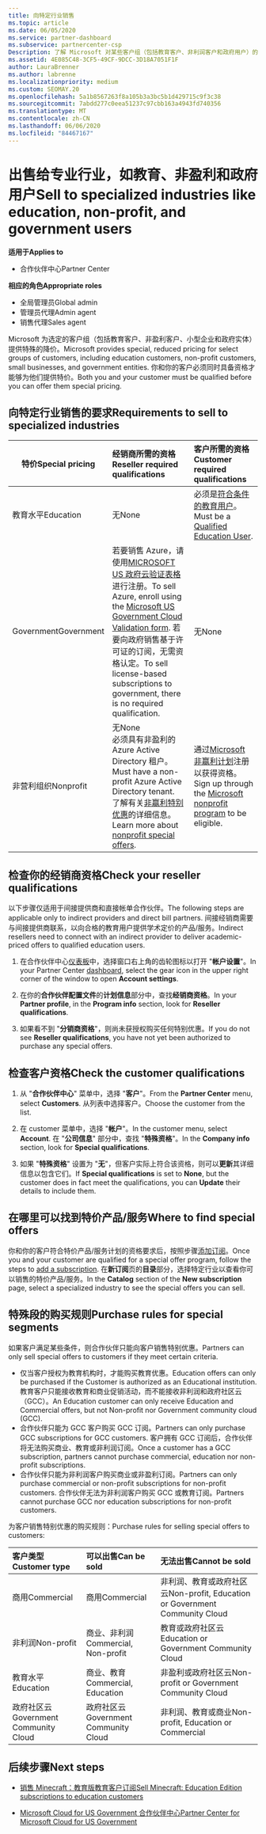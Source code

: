 ```yaml
---
title: 向特定行业销售
ms.topic: article
ms.date: 06/05/2020
ms.service: partner-dashboard
ms.subservice: partnercenter-csp
Description: 了解 Microsoft 对某些客户组（包括教育客户、非利润客户和政府用户）的特殊定价的定价。
ms.assetid: 4E085C48-3CF5-49CF-9DCC-3D18A7051F1F
author: LauraBrenner
ms.author: labrenne
ms.localizationpriority: medium
ms.custom: SEOMAY.20
ms.openlocfilehash: 5a1b8567263f8a105b3a3bc5b1d429715c9f3c38
ms.sourcegitcommit: 7abdd277c0eea51237c97cbb163a4943fd740356
ms.translationtype: MT
ms.contentlocale: zh-CN
ms.lasthandoff: 06/06/2020
ms.locfileid: "84467167"
---
```

# <a name="sell-to-specialized-industries-like-education-non-profit-and-government-users"></a><span data-ttu-id="c2c56-103">出售给专业行业，如教育、非盈利和政府用户</span><span class="sxs-lookup"><span data-stu-id="c2c56-103">Sell to specialized industries like education, non-profit, and government users</span></span>

<span data-ttu-id="c2c56-104">**适用于**</span><span class="sxs-lookup"><span data-stu-id="c2c56-104">**Applies to**</span></span>

- <span data-ttu-id="c2c56-105">合作伙伴中心</span><span class="sxs-lookup"><span data-stu-id="c2c56-105">Partner Center</span></span>

<span data-ttu-id="c2c56-106">**相应的角色**</span><span class="sxs-lookup"><span data-stu-id="c2c56-106">**Appropriate roles**</span></span>

- <span data-ttu-id="c2c56-107">全局管理员</span><span class="sxs-lookup"><span data-stu-id="c2c56-107">Global admin</span></span>
- <span data-ttu-id="c2c56-108">管理员代理</span><span class="sxs-lookup"><span data-stu-id="c2c56-108">Admin agent</span></span>
- <span data-ttu-id="c2c56-109">销售代理</span><span class="sxs-lookup"><span data-stu-id="c2c56-109">Sales agent</span></span>

<span data-ttu-id="c2c56-110">Microsoft 为选定的客户组（包括教育客户、非盈利客户、小型企业和政府实体）提供特殊的降价。</span><span class="sxs-lookup"><span data-stu-id="c2c56-110">Microsoft provides special, reduced pricing for select groups of customers, including education customers, non-profit customers, small businesses, and government entities.</span></span> <span data-ttu-id="c2c56-111">你和你的客户必须同时具备资格才能够为他们提供特价。</span><span class="sxs-lookup"><span data-stu-id="c2c56-111">Both you and your customer must be qualified before you can offer them special pricing.</span></span> 

## <a name="requirements-to-sell-to-specialized-industries"></a><span data-ttu-id="c2c56-112">向特定行业销售的要求</span><span class="sxs-lookup"><span data-stu-id="c2c56-112">Requirements to sell to specialized industries</span></span>

|<span data-ttu-id="c2c56-113">**特价**</span><span class="sxs-lookup"><span data-stu-id="c2c56-113">**Special pricing**</span></span>   |<span data-ttu-id="c2c56-114">**经销商所需的资格**</span><span class="sxs-lookup"><span data-stu-id="c2c56-114">**Reseller required qualifications**</span></span>   |<span data-ttu-id="c2c56-115">**客户所需的资格**</span><span class="sxs-lookup"><span data-stu-id="c2c56-115">**Customer required qualifications**</span></span>   |
|----------------------------|:---------------------------------|:------------------------------------------|
|<span data-ttu-id="c2c56-116">教育水平</span><span class="sxs-lookup"><span data-stu-id="c2c56-116">Education</span></span>   |<span data-ttu-id="c2c56-117">无</span><span class="sxs-lookup"><span data-stu-id="c2c56-117">None</span></span>   | <span data-ttu-id="c2c56-118">必须是[符合条件的教育用户](https://www.microsoftvolumelicensing.com/DocumentSearch.aspx?Mode=3&DocumentTypeId=7)。</span><span class="sxs-lookup"><span data-stu-id="c2c56-118">Must be a [Qualified Education User](https://www.microsoftvolumelicensing.com/DocumentSearch.aspx?Mode=3&DocumentTypeId=7).</span></span>   |
|<span data-ttu-id="c2c56-119">Government</span><span class="sxs-lookup"><span data-stu-id="c2c56-119">Government</span></span>   |<span data-ttu-id="c2c56-120">若要销售 Azure，请使用[MICROSOFT US 政府云验证表格](https://azuregov.microsoft.com/csp)进行注册。</span><span class="sxs-lookup"><span data-stu-id="c2c56-120">To sell Azure, enroll using the [Microsoft US Government Cloud Validation form](https://azuregov.microsoft.com/csp).</span></span> <span data-ttu-id="c2c56-121">若要向政府销售基于许可证的订阅，无需资格认定。</span><span class="sxs-lookup"><span data-stu-id="c2c56-121">To sell license-based subscriptions to government, there is no required qualification.</span></span>|   <span data-ttu-id="c2c56-122">无</span><span class="sxs-lookup"><span data-stu-id="c2c56-122">None</span></span>|
|<span data-ttu-id="c2c56-123">非营利组织</span><span class="sxs-lookup"><span data-stu-id="c2c56-123">Nonprofit</span></span>  |<span data-ttu-id="c2c56-124">无</span><span class="sxs-lookup"><span data-stu-id="c2c56-124">None</span></span><br/> <span data-ttu-id="c2c56-125">必须具有非盈利的 Azure Active Directory 租户。</span><span class="sxs-lookup"><span data-stu-id="c2c56-125">Must have a non-profit Azure Active Directory tenant.</span></span><br/> <span data-ttu-id="c2c56-126">了解有关[非赢利特别优惠](https://assetsprod.microsoft.com/mpn/nonprofit-skus-in-csp-faq.pdf)的详细信息。</span><span class="sxs-lookup"><span data-stu-id="c2c56-126">Learn more about [nonprofit special offers](https://assetsprod.microsoft.com/mpn/nonprofit-skus-in-csp-faq.pdf).</span></span>   |<span data-ttu-id="c2c56-127">通过[Microsoft 非赢利计划](https://nonprofit.microsoft.com/#/register)注册以获得资格。</span><span class="sxs-lookup"><span data-stu-id="c2c56-127">Sign up through the [Microsoft nonprofit program](https://nonprofit.microsoft.com/#/register) to be eligible.</span></span>   |

## <a name="check-your-reseller-qualifications"></a><span data-ttu-id="c2c56-128">检查你的经销商资格</span><span class="sxs-lookup"><span data-stu-id="c2c56-128">Check your reseller qualifications</span></span>

<span data-ttu-id="c2c56-129">以下步骤仅适用于间接提供商和直接帐单合作伙伴。</span><span class="sxs-lookup"><span data-stu-id="c2c56-129">The following steps are applicable only to indirect providers and direct bill partners.</span></span> <span data-ttu-id="c2c56-130">间接经销商需要与间接提供商联系，以向合格的教育用户提供学术定价的产品/服务。</span><span class="sxs-lookup"><span data-stu-id="c2c56-130">Indirect resellers need to connect with an indirect provider to deliver academic-priced offers to qualified education users.</span></span>

1. <span data-ttu-id="c2c56-131">在合作伙伴中心[仪表板](https://partner.microsoft.com/dashboard)中，选择窗口右上角的齿轮图标以打开 "**帐户设置**"。</span><span class="sxs-lookup"><span data-stu-id="c2c56-131">In your Partner Center [dashboard](https://partner.microsoft.com/dashboard), select the gear icon in the upper right corner of the window to open **Account settings**.</span></span>

2. <span data-ttu-id="c2c56-132">在你的**合作伙伴配置文件**的**计划信息**部分中，查找**经销商资格**。</span><span class="sxs-lookup"><span data-stu-id="c2c56-132">In your **Partner profile**, in the **Program info** section, look for **Reseller qualifications**.</span></span>

3. <span data-ttu-id="c2c56-133">如果看不到 "**分销商资格**"，则尚未获授权购买任何特别优惠。</span><span class="sxs-lookup"><span data-stu-id="c2c56-133">If you do not see **Reseller qualifications**, you have not yet been authorized to purchase any special offers.</span></span>

## <a name="check-the-customer-qualifications"></a><span data-ttu-id="c2c56-134">检查客户资格</span><span class="sxs-lookup"><span data-stu-id="c2c56-134">Check the customer qualifications</span></span>

1. <span data-ttu-id="c2c56-135">从 "**合作伙伴中心**" 菜单中，选择 "**客户**"。</span><span class="sxs-lookup"><span data-stu-id="c2c56-135">From the **Partner Center** menu, select **Customers**.</span></span> <span data-ttu-id="c2c56-136">从列表中选择客户。</span><span class="sxs-lookup"><span data-stu-id="c2c56-136">Choose the customer from the list.</span></span>

2. <span data-ttu-id="c2c56-137">在 customer 菜单中，选择 "**帐户**"。</span><span class="sxs-lookup"><span data-stu-id="c2c56-137">In the customer menu, select **Account**.</span></span> <span data-ttu-id="c2c56-138">在 "**公司信息**" 部分中，查找 "**特殊资格**"。</span><span class="sxs-lookup"><span data-stu-id="c2c56-138">In the **Company info** section, look for **Special qualifications**.</span></span>

3. <span data-ttu-id="c2c56-139">如果 "**特殊资格**" 设置为 "**无**"，但客户实际上符合该资格，则可以**更新**其详细信息以包含它们。</span><span class="sxs-lookup"><span data-stu-id="c2c56-139">If **Special qualifications** is set to **None**, but the customer does in fact meet the qualifications, you can **Update** their details to include them.</span></span>

## <a name="where-to-find-special-offers"></a><span data-ttu-id="c2c56-140">在哪里可以找到特价产品/服务</span><span class="sxs-lookup"><span data-stu-id="c2c56-140">Where to find special offers</span></span>

<span data-ttu-id="c2c56-141">你和你的客户符合特价产品/服务计划的资格要求后，按照步骤[添加订阅](create-a-new-subscription.md)。</span><span class="sxs-lookup"><span data-stu-id="c2c56-141">Once you and your customer are qualified for a special offer program, follow the steps to [add a subscription](create-a-new-subscription.md).</span></span> <span data-ttu-id="c2c56-142">在**新订阅**页的**目录**部分，选择特定行业以查看你可以销售的特价产品/服务。</span><span class="sxs-lookup"><span data-stu-id="c2c56-142">In the **Catalog** section of the **New subscription** page, select a specialized industry to see the special offers you can sell.</span></span>

## <a name="purchase-rules-for-special-segments"></a><span data-ttu-id="c2c56-143">特殊段的购买规则</span><span class="sxs-lookup"><span data-stu-id="c2c56-143">Purchase rules for special segments</span></span>

<span data-ttu-id="c2c56-144">如果客户满足某些条件，则合作伙伴只能向客户销售特别优惠。</span><span class="sxs-lookup"><span data-stu-id="c2c56-144">Partners can only sell special offers to customers if they meet certain criteria.</span></span> 

- <span data-ttu-id="c2c56-145">仅当客户授权为教育机构时，才能购买教育优惠。</span><span class="sxs-lookup"><span data-stu-id="c2c56-145">Education offers can only be purchased if the Customer is authorized as an Educational institution.</span></span> <span data-ttu-id="c2c56-146">教育客户只能接收教育和商业促销活动，而不能接收非利润和政府社区云（GCC）。</span><span class="sxs-lookup"><span data-stu-id="c2c56-146">An Education customer can only receive Education and Commercial offers, but not Non-profit nor Government community cloud (GCC).</span></span>
- <span data-ttu-id="c2c56-147">合作伙伴只能为 GCC 客户购买 GCC 订阅。</span><span class="sxs-lookup"><span data-stu-id="c2c56-147">Partners can only purchase GCC subscriptions for GCC customers.</span></span> <span data-ttu-id="c2c56-148">客户拥有 GCC 订阅后，合作伙伴将无法购买商业、教育或非利润订阅。</span><span class="sxs-lookup"><span data-stu-id="c2c56-148">Once a customer has a GCC subscription, partners cannot purchase commercial, education nor non-profit subscriptions.</span></span> 
- <span data-ttu-id="c2c56-149">合作伙伴只能为非利润客户购买商业或非盈利订阅。</span><span class="sxs-lookup"><span data-stu-id="c2c56-149">Partners can only purchase commercial or non-profit subscriptions for non-profit customers.</span></span> <span data-ttu-id="c2c56-150">合作伙伴无法为非利润客户购买 GCC 或教育订阅。</span><span class="sxs-lookup"><span data-stu-id="c2c56-150">Partners cannot purchase GCC nor education subscriptions for non-profit customers.</span></span>

<span data-ttu-id="c2c56-151">为客户销售特别优惠的购买规则：</span><span class="sxs-lookup"><span data-stu-id="c2c56-151">Purchase rules for selling special offers to customers:</span></span>

|<span data-ttu-id="c2c56-152">**客户类型**</span><span class="sxs-lookup"><span data-stu-id="c2c56-152">**Customer type**</span></span>   |<span data-ttu-id="c2c56-153">**可以出售**</span><span class="sxs-lookup"><span data-stu-id="c2c56-153">**Can be sold**</span></span>   |<span data-ttu-id="c2c56-154">**无法出售**</span><span class="sxs-lookup"><span data-stu-id="c2c56-154">**Cannot be sold**</span></span>   |
|:----------------------------|:---------------------------------|:------------------------------------------|
| <span data-ttu-id="c2c56-155">商用</span><span class="sxs-lookup"><span data-stu-id="c2c56-155">Commercial</span></span> |<span data-ttu-id="c2c56-156">商用</span><span class="sxs-lookup"><span data-stu-id="c2c56-156">Commercial</span></span> | <span data-ttu-id="c2c56-157">非利润、教育或政府社区云</span><span class="sxs-lookup"><span data-stu-id="c2c56-157">Non-profit, Education or Government Community Cloud</span></span> |
| <span data-ttu-id="c2c56-158">非利润</span><span class="sxs-lookup"><span data-stu-id="c2c56-158">Non-profit</span></span> |<span data-ttu-id="c2c56-159">商业、非利润</span><span class="sxs-lookup"><span data-stu-id="c2c56-159">Commercial, Non-profit</span></span> | <span data-ttu-id="c2c56-160">教育或政府社区云</span><span class="sxs-lookup"><span data-stu-id="c2c56-160">Education or Government Community Cloud</span></span> |
| <span data-ttu-id="c2c56-161">教育水平</span><span class="sxs-lookup"><span data-stu-id="c2c56-161">Education</span></span> |<span data-ttu-id="c2c56-162">商业、教育</span><span class="sxs-lookup"><span data-stu-id="c2c56-162">Commercial, Education</span></span> | <span data-ttu-id="c2c56-163">非盈利或政府社区云</span><span class="sxs-lookup"><span data-stu-id="c2c56-163">Non-profit or Government Community Cloud</span></span> |
| <span data-ttu-id="c2c56-164">政府社区云</span><span class="sxs-lookup"><span data-stu-id="c2c56-164">Government Community Cloud</span></span> |<span data-ttu-id="c2c56-165">政府社区云</span><span class="sxs-lookup"><span data-stu-id="c2c56-165">Government Community Cloud</span></span> | <span data-ttu-id="c2c56-166">非利润、教育或商业</span><span class="sxs-lookup"><span data-stu-id="c2c56-166">Non-profit, Education or Commercial</span></span> |

## <a name="next-steps"></a><span data-ttu-id="c2c56-167">后续步骤</span><span class="sxs-lookup"><span data-stu-id="c2c56-167">Next steps</span></span>

- [<span data-ttu-id="c2c56-168">销售 Minecraft：教育版教育客户订阅</span><span class="sxs-lookup"><span data-stu-id="c2c56-168">Sell Minecraft: Education Edition subscriptions to education customers</span></span>](minecraft-subscriptions.md)

- [<span data-ttu-id="c2c56-169">Microsoft Cloud for US Government 合作伙伴中心</span><span class="sxs-lookup"><span data-stu-id="c2c56-169">Partner Center for Microsoft Cloud for US Government</span></span>](partner-center-for-microsoft-us-govt-cloud.md)
